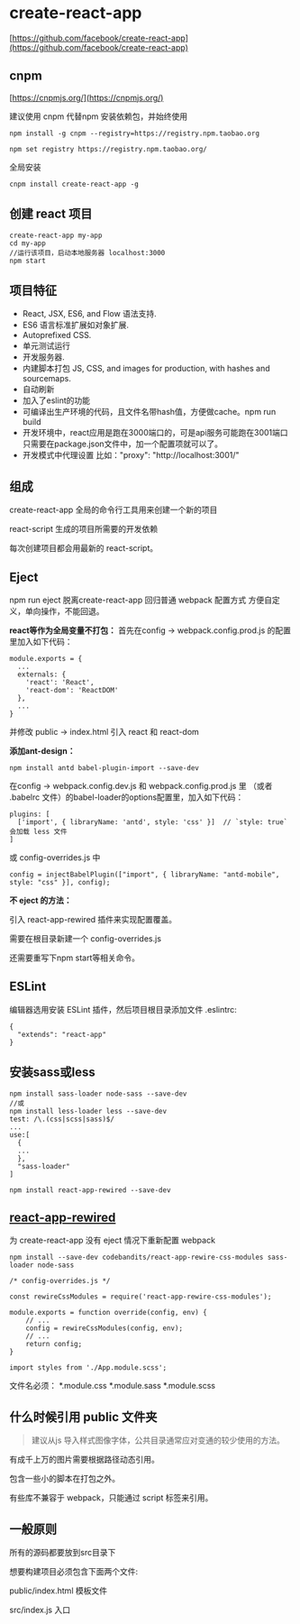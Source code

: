 # create-react-app

[https://github.com/facebook/create-react-app](https://github.com/facebook/create-react-app)


## cnpm
[https://cnpmjs.org/](https://cnpmjs.org/)

建议使用 cnpm 代替npm 安装依赖包，并始终使用

```
npm install -g cnpm --registry=https://registry.npm.taobao.org

npm set registry https://registry.npm.taobao.org/
```

全局安装

```
cnpm install create-react-app -g
```

## 创建 react 项目
```
create-react-app my-app
cd my-app
//运行该项目，启动本地服务器 localhost:3000
npm start
```

## 项目特征
* React, JSX, ES6, and Flow 语法支持.
* ES6 语言标准扩展如对象扩展.
* Autoprefixed CSS.
* 单元测试运行
* 开发服务器.
* 内建脚本打包 JS, CSS, and images for production, with hashes and sourcemaps.
* 自动刷新
* 加入了eslint的功能
* 可编译出生产环境的代码，且文件名带hash值，方便做cache。npm run build
* 开发环境中，react应用是跑在3000端口的，可是api服务可能跑在3001端口
只需要在package.json文件中，加一个配置项就可以了。
* 开发模式中代理设置
比如："proxy": "http://localhost:3001/"

## 组成
create-react-app 全局的命令行工具用来创建一个新的项目

react-script 生成的项目所需要的开发依赖

每次创建项目都会用最新的 react-script。

## Eject

npm run eject
脱离create-react-app 回归普通 webpack 配置方式
方便自定义，单向操作，不能回退。


**react等作为全局变量不打包：**
首先在config -> webpack.config.prod.js 的配置里加入如下代码：
```
module.exports = {
  ...
  externals: {
    'react': 'React',
    'react-dom': 'ReactDOM'
  },
  ...
}
```
并修改 public -> index.html 引入 react 和 react-dom

**添加ant-design：**
```
npm install antd babel-plugin-import --save-dev
```
在config -> webpack.config.dev.js 和 webpack.config.prod.js 里
（或者 .babelrc 文件）的babel-loader的options配置里，加入如下代码：
```
plugins: [
  ['import', { libraryName: 'antd', style: 'css' }]  // `style: true` 会加载 less 文件
]
```
或 config-overrides.js 中

```
config = injectBabelPlugin(["import", { libraryName: "antd-mobile", style: "css" }], config);
```

**不 eject 的方法：**

引入 react-app-rewired 插件来实现配置覆盖。

需要在根目录新建一个 config-overrides.js

还需要重写下npm start等相关命令。

## ESLint
编辑器选用安装 ESLint 插件，然后项目根目录添加文件 .eslintrc:
```
{
  "extends": "react-app"
}
```


## 安装sass或less
```
npm install sass-loader node-sass --save-dev
//或
npm install less-loader less --save-dev
test: /\.(css|scss|sass)$/
...
use:[
  {
  ...
  },
  "sass-loader"
]

npm install react-app-rewired --save-dev
```

## [react-app-rewired](https://github.com/codebandits/react-app-rewire-css-modules)

为 create-react-app 没有 eject 情况下重新配置 webpack
```
npm install --save-dev codebandits/react-app-rewire-css-modules sass-loader node-sass

/* config-overrides.js */

const rewireCssModules = require('react-app-rewire-css-modules');

module.exports = function override(config, env) {
    // ...
    config = rewireCssModules(config, env);
    // ...
    return config;
}
```

```
import styles from './App.module.scss';

```
<div className={styles.app}></div>

文件名必须：
*.module.css
*.module.sass
*.module.scss


## 什么时候引用 public 文件夹

>建议从js 导入样式图像字体，公共目录通常应对变通的较少使用的方法。

有成千上万的图片需要根据路径动态引用。

包含一些小的脚本在打包之外。

有些库不兼容于 webpack，只能通过 script 标签来引用。


## 一般原则

所有的源码都要放到src目录下

想要构建项目必须包含下面两个文件:

public/index.html 模板文件

src/index.js 入口